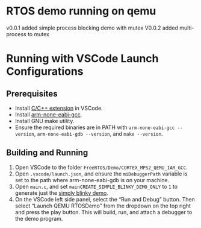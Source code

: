 # RTOS demo running on qemu 
v0.0.1 
added simple process blocking demo with mutex
V0.0.2
added multi-process to mutex

# Running with VSCode Launch Configurations

## Prerequisites
* Install [C/C++ extension](https://marketplace.visualstudio.com/items?itemName=ms-vscode.cpptools) in VSCode.
* Install [arm-none-eabi-gcc](https://developer.arm.com/tools-and-software/open-source-software/developer-tools/gnu-toolchain/gnu-rm/downloads).
* Install GNU make utility.
* Ensure the required binaries are in PATH with ```arm-none-eabi-gcc --version```, ```arm-none-eabi-gdb --version```, and ```make --version```.

## Building and Running
1. Open VSCode to the folder ```FreeRTOS/Demo/CORTEX_MPS2_QEMU_IAR_GCC```.
2. Open ```.vscode/launch.json```, and ensure the ```miDebuggerPath``` variable is set to the path where arm-none-eabi-gdb is on your machine.
3. Open ```main.c```, and set ```mainCREATE_SIMPLE_BLINKY_DEMO_ONLY``` to ```1``` to generate just the [simply blinky demo](https://www.freertos.org/a00102.html#simple_blinky_demo).
4. On the VSCode left side panel, select the “Run and Debug” button. Then select “Launch QEMU RTOSDemo” from the dropdown on the top right and press the play button. This will build, run, and attach a debugger to the demo program.



